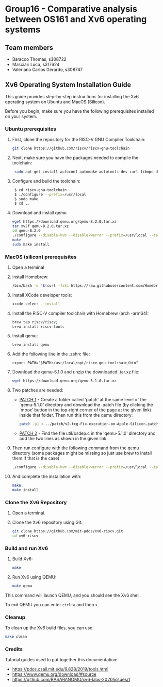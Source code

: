 # Group16 - Comparative analysis between OS161 and Xv6 operating systems

## Team members

- Baracco Thomas, s308722
- Masciari Luca, s317624
- Valeriano Carlos Gerardo, s308747

## Xv6 Operating System Installation Guide

This guide provides step-by-step instructions for installing the Xv6 operating system on Ubuntu and MacOS (Silicon).

Before you begin, make sure you have the following prerequisites installed on your system:

### Ubuntu prerequisites

1. First, clone the repository for the RISC-V GNU Compiler Toolchain:

   ```bash
   git clone https://github.com/riscv/riscv-gnu-toolchain
   ```

2. Next, make sure you have the packages needed to compile the toolchain:

   ```bash
    sudo apt-get install autoconf automake autotools-dev curl libmpc-dev libmpfr-dev libgmp-dev gawk build-essential bison flex texinfo gperf libtool patchutils bc zlib1g-dev libexpat-dev python3 python3-pip ninja-build cmake libglib2.0-dev
   ```

3. Configure and build the toolchain:

   ```bash
    $ cd riscv-gnu-toolchain
    $ ./configure --prefix=/usr/local
    $ sudo make
    $ cd ..
   ```

4. Download and install qemu

   ```bash
   wget https://download.qemu.org/qemu-8.2.0.tar.xz
   tar xvJf qemu-8.2.0.tar.xz
   cd qemu-8.2.0
   ./configure --disable-kvm --disable-werror --prefix=/usr/local --target-list="riscv64-softmmu"
   make
   sudo make install
   ```

### MacOS (silicon) prerequisites

1. Open a terminal

2. Install Homebrew:

   ```bash
   /bin/bash -c "$(curl -fsSL https://raw.githubusercontent.com/Homebrew/install/HEAD/install.sh)"
   ```

3. Install XCode developer tools:

   ```bash
   xcode-select --install
   ```

4. Install the RISC-V compiler toolchain with Homebrew (arch -arm64):

   ```bash
   brew tap riscv/riscv;
   brew install riscv-tools
   ```

5. Install qemu:

   ```bash
   brew install qemu
   ```

6. Add the following line in the .zshrc file:

   ```text
   export PATH="$PATH:/usr/local/opt/riscv-gnu-toolchain/bin"
   ```

7. Download the qemu-5.1.0 and unzip the downloaded .tar.xz file:

   ```bash
   wget https://download.qemu.org/qemu-5.1.0.tar.xz
   ```

8. Two patches are needed:

   - [PATCH 1](https://patchwork.kernel.org/project/qemu-devel/patch/20210103145055.11074-1-r.bolshakov@yadro.com/) - Create a folder called 'patch' at the same level of the 'qemu-5.1.0' directory and download the .patch file (by clicking the 'mbox' button in the top-right corner of the page at the given link) inside that folder. Then run this from the qemu directory:

     ```bash
     patch -p1 < ../patch/v2-tcg-Fix-execution-on-Apple-Silicon.patch
     ```

   - [PATCH 2](https://gist.github.com/stefannilsson/8a083e07f4103af2520e87fdb1f50efc/revisions) - Find the file util/osdep.c in the 'qemu-5.1.0' directory and add the two lines as shown in the given link.

9. Then run configure with the following command from the qemu directory (some packages might be missing so just use brew to install them if that is the case):

   ```bash
   ./configure --disable-kvm --disable-werror --prefix=/usr/local --target-list="riscv64-softmmu"
   ```

10. And complete the installation with:

    ```bash
    make;
    make install
    ```

### Clone the Xv6 Repository

1. Open a terminal.

2. Clone the Xv6 repository using Git:

   ```bash
   git clone https://github.com/mit-pdos/xv6-riscv.git
   cd xv6-riscv
   ```

### Build and run Xv6

1. Build Xv6:

   ```bash
   make
   ```

2. Run Xv6 using QEMU:

   ```bash
   make qemu
   ```

This command will launch QEMU, and you should see the Xv6 shell.

To exit QEMU you can enter `ctrl+a` and then `x`.

### Cleanup

To clean up the Xv6 build files, you can use:

```bash
make clean
```

### Credits

Tutorial guides used to put together this documentation:

- https://pdos.csail.mit.edu/6.828/2019/tools.html
- https://www.qemu.org/download/#source
- https://github.com/BASARANOMO/xv6-labs-2020/issues/1
